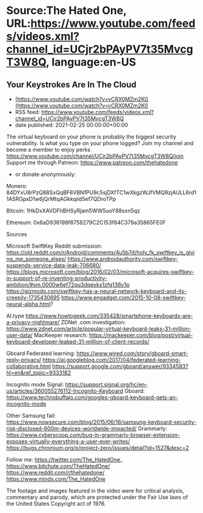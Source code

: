 # Source:The Hated One, URL:https://www.youtube.com/feeds/videos.xml?channel_id=UCjr2bPAyPV7t35MvcgT3W8Q, language:en-US

## Your Keystrokes Are In The Cloud
 - [https://www.youtube.com/watch?v=vCRX0MZm2KI](https://www.youtube.com/watch?v=vCRX0MZm2KI)
 - RSS feed: https://www.youtube.com/feeds/videos.xml?channel_id=UCjr2bPAyPV7t35MvcgT3W8Q
 - date published: 2021-02-25 00:00:00+00:00

The virtual keyboard on your phone is probably the biggest security vulnerability. Is what you type on your phone logged? 
Join my channel and become a member to enjoy perks https://www.youtube.com/channel/UCjr2bPAyPV7t35MvcgT3W8Q/join
Support me through Patreon: https://www.patreon.com/thehatedone 

- or donate anonymously:

Monero: 84DYxU8rPzQ88SxQqBF6VBNfPU9c5sjDXfTC1wXkgzWJfVMQ9zjAULL6rd11ASRGpxD1w6jQrMtqAGkkqiid5ef7QDroTPp

Bitcoin: 1HkDxXAVDFhBHSyRjam5WW5uoY88sxn5qz

Ethereum:
0x6aD936198f8758279C2C153f84C379a35865FE0F

Sources

Microsoft SwiftKey
Reddit submission: https://old.reddit.com/r/Android/comments/4u5b7d/holy_fk_swiftkey_is_giving_me_someone_elses/
https://www.androidauthority.com/swiftkey-suspends-service-data-leak-706680/
https://blogs.microsoft.com/blog/2016/02/03/microsoft-acquires-swiftkey-in-support-of-re-inventing-productivity-ambition/#sm.0000w6ef72qu3dqevkx1zfg136v1p
https://gizmodo.com/swiftkey-has-a-neural-network-keyboard-and-its-creepily-1735430695
https://www.engadget.com/2015-10-08-swiftkey-neural-alpha.html?

AI.type
https://www.howtogeek.com/335428/smartphone-keyboards-are-a-privacy-nightmare/
ZDNet .com investigation: https://www.zdnet.com/article/popular-virtual-keyboard-leaks-31-million-user-data/
MacKeeper research: https://mackeeper.com/blog/post/virtual-keyboard-developer-leaked-31-million-of-client-records/

Gboard
Federated learning: https://www.wired.com/story/gboard-smart-reply-privacy/
https://ai.googleblog.com/2017/04/federated-learning-collaborative.html
https://support.google.com/gboard/answer/9334583?hl=en&ref_topic=9333182

Incognito mode
Signal: https://support.signal.org/hc/en-us/articles/360055276112-Incognito-Keyboard
Gboard: https://www.technobuffalo.com/googles-gboard-keyboard-gets-an-incognito-mode


Other
Samsung fail: https://www.nowsecure.com/blog/2015/06/16/samsung-keyboard-security-risk-disclosed-600m-devices-worldwide-impacted/
Grammarly: https://www.cyberscoop.com/bug-in-grammarly-browser-extension-exposes-virtually-everything-a-user-ever-writes/
https://bugs.chromium.org/p/project-zero/issues/detail?id=1527&desc=2



Follow me:
https://twitter.com/The_HatedOne_
https://www.bitchute.com/TheHatedOne/
https://www.reddit.com/r/thehatedone/
https://www.minds.com/The_HatedOne

The footage and images featured in the video were for critical analysis, commentary and parody, which are protected under the Fair Use laws of the United States Copyright act of 1976.

